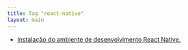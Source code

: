 ```yaml
---
title: Tag "react-native"
layout: main
---
```


* [Instalação do ambiente de desenvolvimento React Native.](/./teaching/lasalle/mobile/react-install)
